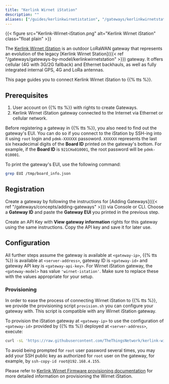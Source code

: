 ```yaml
---
title: "Kerlink Wirnet iStation"
description: ""
aliases: ["/guides/kerlinkwirnetistation", "/gateways/kerlinkwirnetstation"]
---
```


{{< figure src="Kerlink-Wirnet-iStation.png" alt="Kerlink Wirnet iStation" class="float plain" >}}

The [Kerlink Wirnet iStation](https://www.kerlink.com/product/wirnet-istation/) is an outdoor LoRaWAN gateway that represents an evolution of the legacy [Kerlink Wirnet Station]({{< ref "/gateways/gateways-by-model/kerlinkwirnetstation" >}}) gateway. It offers cellular (4G with 3G/2G fallback) and Ethernet backhauls, as well as fully integrated internal GPS, 4G and LoRa antennas.

<!--more-->

This page guides you to connect Kerlink Wirnet iStation to {{% tts %}}.

## Prerequisites

1. User account on {{% tts %}} with rights to create Gateways.
2. Kerlink Wirnet iStation gateway connected to the Internet via Ethernet or cellular network.

Before registering a gateway in {{% tts %}}, you also need to find out the gateway's EUI. You can do so if you connect to the iStation by SSH-ing into it using `root` login and `pdmk-XXXXXX` passoword. `XXXXXX` represents the last six hexadecimal digits of the **Board ID** printed on the gateway's bottom. For example, if the **Board ID** is `921CHa010001`, the root password will be `pdmk-010001`.

To print the gateway's EUI, use the following command: 

```bash 
grep EUI /tmp/board_info.json
```

## Registration

Create a gateway by following the instructions for [Adding Gateways]({{< ref "/gateways/concepts/adding-gateways" >}}) via Console or CLI. Choose a **Gateway ID** and paste the **Gateway EUI** you printed in the previous step.

Create an API Key with **View gateway information** rights for this gateway using the same instructions. Copy the API key and save it for later use.

## Configuration

All further steps assume the gateway is available at `<gateway-ip>`, {{% tts %}} is available at `<server-address>`, gateway ID is `<gateway-id>` and gateway API key is `<gateway-api-key>`. For Wirnet iStation gateway, the `<gateway-model>` has value `'wirnet-istation'`. Make sure to replace these with the values appropriate for your setup.

### Provisioning

In order to ease the process of connecting Wirnet iStation to {{% tts %}}, we provide the provisioning script `provision.sh` you can configure your gateway with. This script is compatible with any Wirnet iStation gateway.

To provision the iStation gateway at `<gateway-ip>` to use the configuration of `<gateway-id>` provided by {{% tts %}} deployed at `<server-address>`, execute: 

```bash
curl -sL 'https://raw.githubusercontent.com/TheThingsNetwork/kerlink-wirnet-firmware/v0.0.3/provision.sh' | bash -s -- <gateway-model> <gateway-ip> <server-address> <gateway-id> <gateway-api-key>
```

To avoid being prompted for `root` user password several times, you may add your SSH public key as authorized for `root` user on the gateway, for example, by `ssh-copy-id root@192.168.4.155`.

Please refer to [Kerlink Wirnet Firmware provisioning documentation](https://github.com/TheThingsNetwork/kerlink-wirnet-firmware/tree/v0.0.3#provisioning) for more detailed information on provisioning the Wirnet iStation.
